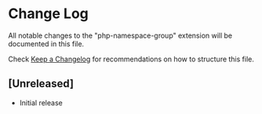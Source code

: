 # Change Log

All notable changes to the "php-namespace-group" extension will be documented in this file.

Check [Keep a Changelog](http://keepachangelog.com/) for recommendations on how to structure this file.

## [Unreleased]

- Initial release